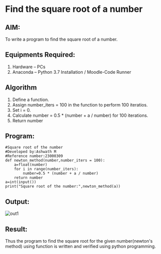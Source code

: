 # Find the square root of a number

## AIM:
To write a program to find the square root of a number.

## Equipments Required:
1. Hardware – PCs
2. Anaconda – Python 3.7 Installation / Moodle-Code Runner

## Algorithm
1. Define a function.
2. Assign number_iters = 100 in the function to perform 100 iteratios.
3. Set i = 0.
4. Calculate  number = 0.5 * (number + a / number) for 100 iterations.
5. Return number

## Program:
```
#Square root of the number
#Developed by:Ashwath M
#Reference number:23000309
def newton_method(number,number_iters = 100):
    a=float(number)
    for i in range(number_iters):
        number=0.5 * (number + a / number)
    return number
a=int(input())
print("Square root of the number:",newton_method(a))
```

## Output:
![out1](https://github.com/Ashwathm12/Square-root-of-a-number/assets/138849225/bc65d8c4-bd10-481c-8957-497857efef2e)



## Result:
Thus the program to find the square root for the given number(newton's method) using function is written and verified using python programming.
